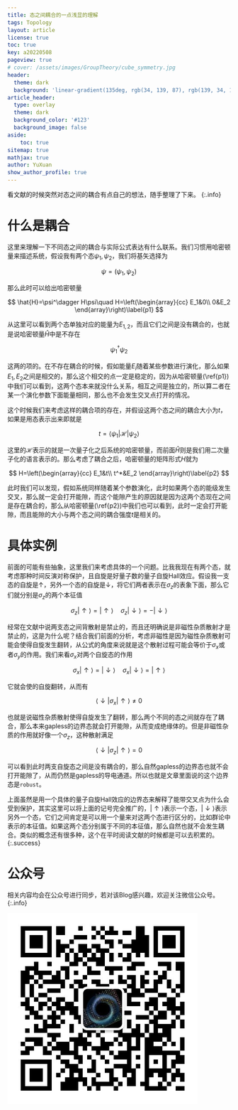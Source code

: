 ```yaml
---
title: 态之间耦合的一点浅显的理解
tags: Topology 
layout: article
license: true
toc: true
key: a20220508
pageview: true
# cover: /assets/images/GroupTheory/cube_symmetry.jpg
header:
  theme: dark
  background: 'linear-gradient(135deg, rgb(34, 139, 87), rgb(139, 34, 139))'
article_header:
  type: overlay
  theme: dark
  background_color: '#123'
  background_image: false
aside:
    toc: true
sitemap: true
mathjax: true
author: YuXuan
show_author_profile: true
---
```

看文献的时候突然对态之间的耦合有点自己的想法，随手整理了下来。
{:.info}
<!--more-->
# 什么是耦合

这里来理解一下不同态之间的耦合与实际公式表达有什么联系。我们习惯用哈密顿量来描述系统，假设我有两个态$\psi_1,\psi_2$，我们将基矢选择为

$$
\psi=(\psi_1,\psi_2)
$$

那么此时可以给出哈密顿量

$$
\hat{H}=\psi^\dagger H\psi\quad H=\left(\begin{array}{cc}
E_1&0\\
0&E_2
\end{array}\right)\label{p1}
$$

从这里可以看到两个态单独对应的能量为$E_{1,2}$，而且它们之间是没有耦合的，也就是说哈密顿量$\hat{H}$中是不存在

$$
\psi_1^\dagger\psi_2
$$

这两的项的。在不存在耦合的时候，假如能量$E_i$随着某些参数进行演化，那么如果$E_1,E_2$之间是相交的，那么这个相交的点一定是稳定的，因为从哈密顿量(\ref{p1})中我们可以看到，这两个态本来就没什么关系，相互之间是独立的，所以算二者在某一个演化参数下面能量相同，那么也不会发生交叉点打开的情况。

这个时候我们来考虑这样的耦合项的存在，并假设这两个态之间的耦合大小为$t$，如果是用态表示出来即就是

$$
t=\langle\psi_1\rvert\mathcal{H}\rvert\psi_2\rangle
$$

这里的$\mathcal{H}$表示的就是一次量子化之后系统的哈密顿量，而前面$\hat{H}$则是我们用二次量子化的语言表示的。那么考虑了耦合之后，哈密顿量的矩阵形式$H$就为

$$
H=\left(\begin{array}{cc}
E_1&t\\
t^*&E_2
\end{array}\right)\label{p2}
$$

此时我们可以发现，假如系统同样随着某个参数演化，此时如果两个态的能级发生交叉，那么就一定会打开能隙，而这个能隙产生的原因就是因为这两个态现在之间是存在耦合的，那么从哈密顿量(\ref{p2})中我们也可以看到，此时一定会打开能隙，而且能隙的大小与两个态之间的耦合强度$t$是相关的。

# 具体实例

前面的可能有些抽象，这里我们来考虑具体的一个问题。比我我现在有两个态，就考虑那种时间反演对称保护，且自旋是好量子数的量子自旋Hall效应。假设我一支态的自旋是$\uparrow$，另外一个态的自旋是$\downarrow$，将它们两者表示在$\sigma_z$的表象下面，那么它们就分别是$\sigma_z$的两个本征值

$$
\sigma_z\rvert\uparrow\rangle=\rvert\uparrow\rangle\quad \sigma_z\rvert\downarrow\rangle=-\rvert\downarrow\rangle
$$

经常在文献中说两支态之间背散射是禁止的，而且还明确说是非磁性杂质散射才是禁止的，这是为什么呢？结合我们前面的分析，考虑非磁性是因为磁性杂质散射可能会使得自旋发生翻转，从公式的角度来说就是这个散射过程可能会等价于$\sigma_{x}$或者$\sigma_y$的作用。我们来看$\sigma_x$对两个自旋态的作用

$$
\sigma_x\rvert\uparrow\rangle=\rvert\downarrow\rangle\quad \sigma_x\rvert\downarrow\rangle=\rvert\uparrow\rangle
$$

它就会使的自旋翻转，从而有

$$
\langle\downarrow\rvert\sigma_x\rvert\uparrow\rangle\neq0
$$

也就是说磁性杂质散射使得自旋发生了翻转，那么两个不同的态之间就存在了耦合，那么本来gapless的边界态就会打开能隙，从而变成绝缘体的。但是非磁性杂质的作用就好像一个$\sigma_z$，这种散射满足

$$
\langle\downarrow\rvert\sigma_z\rvert\uparrow\rangle=0
$$

可以看到此时两支自旋态之间是没有耦合的，那么自然gapless的边界态也就不会打开能隙了，从而仍然是gapless的导电通道。所以也就是文章里面说的这个边界态是`robust`。

上面虽然是用一个具体的量子自旋Hall效应的边界态来解释了能带交叉点为什么会受到保护，其实这里可以将上面的记号完全推广的，$\rvert\uparrow\rangle$表示一个态，$\rvert\downarrow\rangle$表示另外一个态，它们之间肯定是可以用一个量来对这两个态进行区分的，比如群论中表示的本征值。如果这两个态分别属于不同的本征值，那么自然也就不会发生耦合。类似的概念还有很多种，这个在平时阅读文献的时候都是可以去积累的。
{:.success}

# 公众号
相关内容均会在公众号进行同步，若对该Blog感兴趣，欢迎关注微信公众号。
{:.info}

![png](/assets/images/qrcode.jpg)